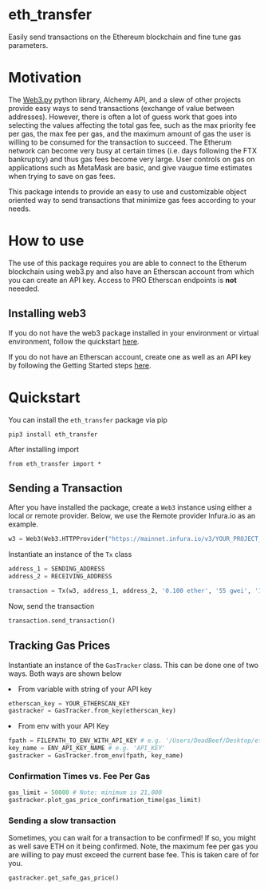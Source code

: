 # eth_transfer

Easily send transactions on the Ethereum blockchain and fine tune gas parameters.

# Motivation

The [Web3.py](https://web3py.readthedocs.io/en/v5/) python library, Alchemy API, and a slew of other projects provide easy ways to send transactions (exchange of value between addresses). However, there is often a lot of guess work that goes into selecting the values affecting the total gas fee, such as the max priority fee per gas, the max fee per gas, and the maximum amount of gas the user is willing to be consumed for the transaction to succeed. The Etherum network can become very busy at certain times (i.e. days following the FTX bankruptcy) and thus gas fees become very large. User controls on gas on applications such as MetaMask are basic, and give vaugue time estimates when trying to save on gas fees.

This package intends to provide an easy to use and customizable object oriented way to send transactions that minimize gas fees according to your needs.

# How to use

The use of this package requires you are able to connect to the Etherum blockchain using web3.py and also have an Etherscan account from which you can create an API key. Access to PRO Etherscan endpoints is <b>not</b> neeeded.

## Installing web3

If you do not have the web3 package installed in your environment or virtual environment, follow the quickstart [here](https://web3py.readthedocs.io/en/v5/quickstart.html). 

If you do not have an Etherscan account, create one as well as an API key by following the Getting Started steps [here](https://docs.etherscan.io/getting-started/creating-an-account).

# Quickstart

You can install the <code>eth_transfer</code> package via pip

```
pip3 install eth_transfer
```

After installing import 

```
from eth_transfer import *
```

## Sending a Transaction

After you have installed the package, create a <code>Web3</code> instance using either a local or remote provider. Below, we use the Remote provider Infura.io as an example.

```python 
w3 = Web3(Web3.HTTPProvider("https://mainnet.infura.io/v3/YOUR_PROJECT_ID"))
```

Instantiate an instance of the <code>Tx</code> class

```python
address_1 = SENDING_ADDRESS
address_2 = RECEIVING_ADDRESS

transaction = Tx(w3, address_1, address_2, '0.100 ether', '55 gwei', '1 gwei')
```

Now, send the transaction

```python
transaction.send_transaction()
```

## Tracking Gas Prices

Instantiate an instance of the <code>GasTracker</code> class. This can be done 
one of two ways. Both ways are shown below

<li>From variable with string of your API key

```python
etherscan_key = YOUR_ETHERSCAN_KEY
gastracker = GasTracker.from_key(etherscan_key)
```

</li>

<li> From env with your API Key

```python
fpath = FILEPATH_TO_ENV_WITH_API_KEY # e.g. '/Users/DeadBeef/Desktop/etherscan.env'
key_name = ENV_API_KEY_NAME # e.g. 'API_KEY'
gastracker = GasTracker.from_env(fpath, key_name)
```

</li>

### Confirmation Times vs. Fee Per Gas

```python
gas_limit = 50000 # Note: minimum is 21,000 
gastracker.plot_gas_price_confirmation_time(gas_limit)
```

### Sending a slow transaction 

Sometimes, you can wait for a transaction to be confirmed! If so, you might as well save ETH on it being confirmed. Note, the maximum fee per gas you are willing to pay must exceed the current base fee. This is taken care of for you.

```python
gastracker.get_safe_gas_price()
```














